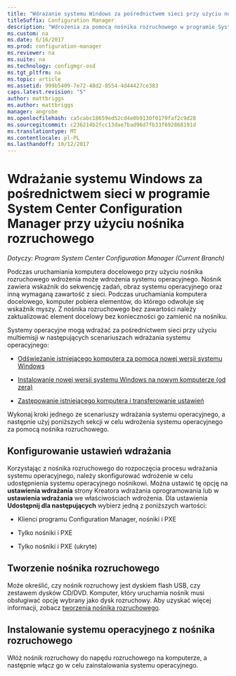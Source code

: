 ```yaml
---
title: "Wdrażanie systemu Windows za pośrednictwem sieci przy użyciu nośnika rozruchowego"
titleSuffix: Configuration Manager
description: "Wdrożenia za pomocą nośnika rozruchowego w programie System Center Configuration Manager do wdrażania systemu operacyjnego podczas uruchamiania komputera docelowego."
ms.custom: na
ms.date: 6/16/2017
ms.prod: configuration-manager
ms.reviewer: na
ms.suite: na
ms.technology: configmgr-osd
ms.tgt_pltfrm: na
ms.topic: article
ms.assetid: 999b5409-7e72-48d2-8554-4d44427ce383
caps.latest.revision: "5"
author: mattbriggs
ms.author: mattbriggs
manager: angrobe
ms.openlocfilehash: ca5cabc18659ed52cd4e0b9130f0179faf2c9d28
ms.sourcegitcommit: c236214b2fcc13dae7bad96d7fb33f692868191d
ms.translationtype: MT
ms.contentlocale: pl-PL
ms.lasthandoff: 10/12/2017
---
```

# <a name="use-bootable-media-to-deploy-windows-over-the-network-with-system-center-configuration-manager"></a>Wdrażanie systemu Windows za pośrednictwem sieci w programie System Center Configuration Manager przy użyciu nośnika rozruchowego

*Dotyczy: Program System Center Configuration Manager (Current Branch)*

Podczas uruchamiania komputera docelowego przy użyciu nośnika rozruchowego wdrożenia może wdrożenia systemu operacyjnego. Nośnik zawiera wskaźnik do sekwencję zadań, obraz systemu operacyjnego oraz inną wymaganą zawartość z sieci. Podczas uruchamiania komputera docelowego, komputer pobiera elementów, do którego odwołuje się wskaźnik myszy. Z nośnika rozruchowego bez zawartości należy zaktualizować element docelowy bez konieczności go zamienić na nośniku.

Systemy operacyjne mogą wdrażać za pośrednictwem sieci przy użyciu multiemisji w następujących scenariuszach wdrażania systemu operacyjnego:

-   [Odświeżanie istniejącego komputera za pomocą nowej wersji systemu Windows](refresh-an-existing-computer-with-a-new-version-of-windows.md)

-   [Instalowanie nowej wersji systemu Windows na nowym komputerze (od zera)](install-new-windows-version-new-computer-bare-metal.md)  

-   [Zastępowanie istniejącego komputera i transferowanie ustawień](replace-an-existing-computer-and-transfer-settings.md)  

Wykonaj kroki jednego ze scenariuszy wdrażania systemu operacyjnego, a następnie użyj poniższych sekcji w celu wdrożenia systemu operacyjnego za pomocą nośnika rozruchowego.  

## <a name="configure-deployment-settings"></a>Konfigurowanie ustawień wdrażania  
Korzystając z nośnika rozruchowego do rozpoczęcia procesu wdrażania systemu operacyjnego, należy skonfigurować wdrożenie w celu udostępnienia systemu operacyjnego nośnikowi. Można ustawić tę opcję na **ustawienia wdrażania** strony Kreatora wdrażania oprogramowania lub w **ustawienia wdrażania** we właściwościach wdrożenia. Dla ustawienia **Udostępnij dla następujących** wybierz jedną z poniższych wartości:

-   Klienci programu Configuration Manager, nośniki i PXE

-   Tylko nośniki i PXE

-   Tylko nośniki i PXE (ukryte)

## <a name="create-the-bootable-media"></a>Tworzenie nośnika rozruchowego
Może określić, czy nośnik rozruchowy jest dyskiem flash USB, czy zestawem dysków CD/DVD. Komputer, który uruchamia nośnik musi obsługiwać opcję wybrany jako dysk rozruchowy. Aby uzyskać więcej informacji, zobacz [tworzenia nośnika rozruchowego](create-bootable-media.md).  

##  <a name="BKMK_Deploy"></a> Instalowanie systemu operacyjnego z nośnika rozruchowego  
Włóż nośnik rozruchowy do napędu rozruchowego na komputerze, a następnie włącz go w celu zainstalowania systemu operacyjnego.
